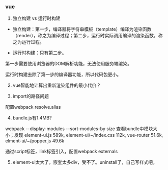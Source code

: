 ### vue

1. 独立构建 vs 运行时构建

* 独立构建：第一步，编译器将字符串模板（template）编译为渲染函数（render），称之为编译过程；第二步，运行时实际调用编译的渲染函数，称之为运行过程。

* 运行时构建：只有第二步。

第一步需要使用浏览器的DOM解析功能，无法使用服务端渲染。

运行时构建去除了第一步的编译器功能，所以代码包更小。

2. vue智能地计算出重新渲染组件的最小代价？

3. import的路径问题

配置webpack resolve.alias

4. bundle.js有1.4MB?

webpack --display-modules --sort-modules-by size 查看bundle中模块大小；发现
element-ui.js 589k, element-ui/~/index.css 112k, vue-router 51.6k, elment-ui/~/popper.js 49.6k 

通过script标签，link标签引入，配置webpack externals

5. element-ui太大了，嵌套太多div，受不了。uninstall了，自己写样式吧。